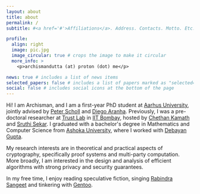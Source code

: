 ```yaml
---
layout: about
title: about
permalink: /
subtitle: #<a href='#'>Affiliations</a>. Address. Contacts. Motto. Etc.

profile:
  align: right
  image: pic.jpg
  image_circular: true # crops the image to make it circular
  more_info: >
    <p>archismandutta (at) proton (dot) me</p>

news: true # includes a list of news items
selected_papers: false # includes a list of papers marked as "selected={true}"
social: false # includes social icons at the bottom of the page
---
```


Hi! I am Archisman, and I am a first-year PhD student at [Aarhus University](https://international.au.dk), jointly advised by [Peter Scholl](https://pascholl.github.io) and [Diego Aranha](https://dfaranha.github.io). Previously, I was a pre-doctoral researcher at [Trust Lab](https://trustlab.iitb.ac.in) in [IIT Bombay](https://iitb.ac.in), hosted by [Chethan Kamath](https://cse.iitb.ac.in/~ckamath) and [Sruthi Sekar](https://sruthisekar.wordpress.com). I graduated with a bachelor's degree in Mathematics and Computer Science from [Ashoka University](https://ashoka.edu.in), where I worked with [Debayan Gupta](https://www.ashoka.edu.in/profile/debayan-gupta).

My research interests are in theoretical and practical aspects of cryptography, specifically proof systems and multi-party computation. More broadly, I am interested in the design and analysis of efficient algorithms with strong privacy and security guarantees.

In my free time, I enjoy reading speculative fiction, singing [Rabindra Sangeet](https://en.wikipedia.org/wiki/Rabindra_Sangeet) and tinkering with [Gentoo](https://www.gentoo.org/).
